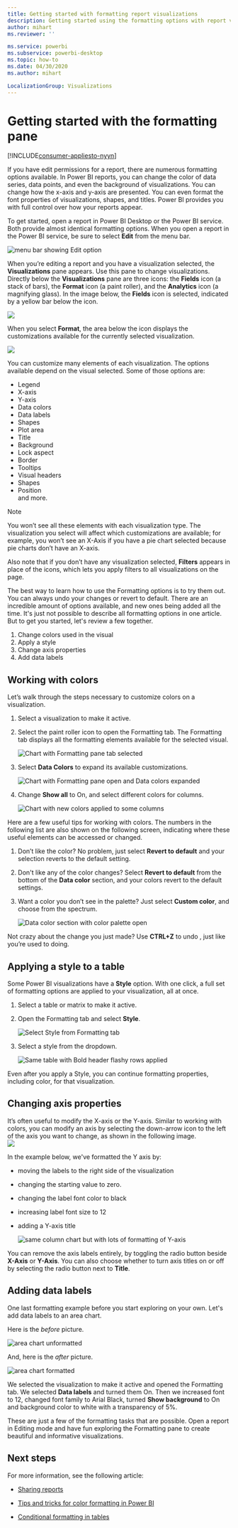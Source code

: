 ```yaml
---
title: Getting started with formatting report visualizations
description: Getting started using the formatting options with report visualizations
author: mihart
ms.reviewer: ''

ms.service: powerbi
ms.subservice: powerbi-desktop
ms.topic: how-to
ms.date: 04/30/2020
ms.author: mihart

LocalizationGroup: Visualizations
---
```

# Getting started with the formatting pane

[!INCLUDE[consumer-appliesto-nyyn](../includes/consumer-appliesto-nyyn.md)]    

If you have edit permissions for a report, there are numerous formatting options available. In Power BI reports, you can change the color of data series, data points, and even the background of visualizations. You can change how the x-axis and y-axis are presented. You can even format the font properties of visualizations, shapes, and titles. Power BI provides you with full control over how your reports appear.

To get started, open a report in Power BI Desktop or the Power BI service. Both provide almost identical formatting options. When you open a report in the Power BI service, be sure to select **Edit** from the menu bar. 

![menu bar showing Edit option](media/service-getting-started-with-color-formatting-and-axis-properties/power-bi-edit.png)

When you’re editing a report and you have a visualization selected, the **Visualizations** pane appears. Use this pane to change visualizations. Directly below the **Visualizations** pane are three icons: the **Fields** icon (a stack of bars), the **Format** icon (a paint roller), and the **Analytics** icon (a magnifying glass). In the image below, the **Fields** icon is selected, indicated by a yellow bar below the icon.

![](media/service-getting-started-with-color-formatting-and-axis-properties/power-bi-format.png)

When you select **Format**, the area below the icon displays the customizations available for the currently selected visualization.  

![](media/service-getting-started-with-color-formatting-and-axis-properties/power-bi-format-selected.png)

You can customize many elements of each visualization. The options available depend on the visual selected. Some of those options are:

* Legend
* X-axis
* Y-axis
* Data colors
* Data labels
* Shapes
* Plot area
* Title
* Background
* Lock aspect
* Border
* Tooltips
* Visual headers
* Shapes
* Position    
and more.


> [!NOTE]
>  
> You won’t see all these elements with each visualization type. The visualization you select will affect which customizations are available; for example, you won’t see an X-Axis if you have a pie chart selected because pie charts don’t have an X-axis.

Also note that if you don’t have any visualization selected, **Filters** appears in place of the icons, which lets you apply filters  to all visualizations on the page.

The best way to learn how to use the Formatting options is to try them out. You can always undo your changes or revert to default. There are an incredible amount of options available, and new ones being added all the time. It's just not possible to describe all formatting options in one article. But to get you started, let's review a few together. 

1. Change colors used in the visual   
2. Apply a style    
3. Change axis properties    
4. Add data labels    




## Working with colors

Let’s walk through the steps necessary to customize colors on a visualization.

1. Select a visualization to make it active.

2. Select the paint roller icon to open the Formatting tab. The Formatting tab displays all the formatting elements available for the selected visual.

    ![Chart with Formatting pane tab selected](media/service-getting-started-with-color-formatting-and-axis-properties/power-bi-formatting.png)

3. Select **Data Colors** to expand its available customizations.  

    ![Chart with Formatting pane open and Data colors expanded](media/service-getting-started-with-color-formatting-and-axis-properties/power-bi-data-colors.png)

4. Change **Show all** to On, and select different colors for columns.

    ![Chart with new colors applied to some columns](media/service-getting-started-with-color-formatting-and-axis-properties/power-bi-change-colors.png)

Here are a few useful tips for working with colors. The numbers in the following list are also shown on the following screen, indicating where these useful elements can be accessed or changed.

1. Don’t like the color? No problem, just select **Revert to default** and your selection reverts to the default setting. 

2. Don't like any of the color changes? Select **Revert to default** from the bottom of the **Data color** section, and your colors revert to the default settings. 

3. Want a color you don’t see in the palette? Just select **Custom color**, and choose from the spectrum.  

   ![Data color section with color palette open](media/service-getting-started-with-color-formatting-and-axis-properties/power-bi-color-extras.png)

Not crazy about the change you just made? Use **CTRL+Z** to undo , just like you’re used to doing.

## Applying a style to a table
Some Power BI visualizations have a **Style** option. With one click, a full set of formatting options are applied to your visualization, all at once. 

1. Select a table or matrix to make it active.   
1. Open the Formatting tab and select **Style**.

   ![Select Style from Formatting tab](media/service-getting-started-with-color-formatting-and-axis-properties/power-bi-style.png)


1. Select a style from the dropdown. 

   ![Same table with Bold header flashy rows applied](media/service-getting-started-with-color-formatting-and-axis-properties/power-bi-style-flashy.png)

Even after you apply a Style, you can continue formatting properties, including color, for that visualization.


## Changing axis properties

It’s often useful to modify the X-axis or the Y-axis. Similar to working with colors, you can modify an axis by selecting the down-arrow icon to the left of the axis you want to change, as shown in the following image.  
![](media/service-getting-started-with-color-formatting-and-axis-properties/power-bi-y-axis.png)

In the example below, we've formatted the Y axis by:
- moving the labels to the right side of the visualization

- changing the starting value to zero.

- changing the label font color to black

- increasing label font size to 12

- adding a Y-axis title


    ![same column chart but with lots of formatting of Y-axis](media/service-getting-started-with-color-formatting-and-axis-properties/power-bi-axis-changes.png)

You can remove the axis labels entirely, by toggling the radio button beside **X-Axis** or **Y-Axis**. You can also choose whether to turn axis titles on or off by selecting the radio button next to **Title**.  



## Adding data labels    

One last formatting example before you start exploring on your own.  Let's add data labels to an area chart. 

Here is the *before* picture. 

![area chart unformatted](media/service-getting-started-with-color-formatting-and-axis-properties/power-bi-area-chart.png)


And, here is the *after* picture.

![area chart formatted](media/service-getting-started-with-color-formatting-and-axis-properties/power-bi-data-labels.png)

We selected the visualization to make it active and opened the Formatting tab.  We selected **Data labels** and turned them On. Then we increased font to 12, changed font family to Arial Black, turned **Show background** to On and background color to white with a transparency of 5%.

These are just a few of the formatting tasks that are possible. Open a report in Editing mode and have fun exploring the Formatting pane to create beautiful and informative visualizations.

## Next steps
For more information, see the following article: 

* [Sharing reports](../collaborate-share/service-share-reports.md)

* [Tips and tricks for color formatting in Power BI](service-tips-and-tricks-for-color-formatting.md)  
* [Conditional formatting in tables](../create-reports/desktop-conditional-table-formatting.md)

